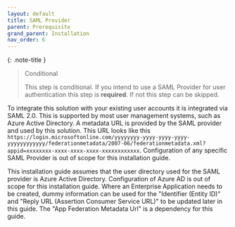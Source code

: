 ```yaml
---
layout: default
title: SAML Provider
parent: Prerequisite
grand_parent: Installation
nav_order: 6
---
```


<!--
Copyright Amazon.com, Inc. or its affiliates. All Rights Reserved.
SPDX-License-Identifier: MIT-0
-->

{: .note-title }
> Conditional
>
> This step is conditional. If you intend to use a SAML Provider for user authentication this step is **required**. If not this step can be skipped.

To integrate this solution with your existing user accounts it is integrated via SAML 2.0. This is supported by most user management systems, such as Azure Active Directory. A metadata URL is provided by the SAML provider and used by this solution. This URL looks like this `https://login.microsoftonline.com/yyyyyyyy-yyyy-yyyy-yyyy-yyyyyyyyyyyy/federationmetadata/2007-06/federationmetadata.xml?appid=xxxxxxxx-xxxx-xxxx-xxxx-xxxxxxxxxxxx`. Configuration of any specific SAML Provider is out of scope for this installation guide. 

This installation guide assumes that the user directory used for the SAML provider is Azure Active Directory. Configuration of Azure AD is out of scope for this installation guide. Where an Enterprise Application needs to be created, dummy information can be used for the "Identifier (Entity ID)" and "Reply URL (Assertion Consumer Service URL)" to be updated later in this guide. The "App Federation Metadata Url" is a dependency for this guide.